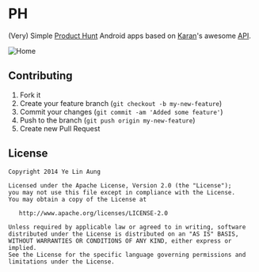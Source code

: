 PH
==

(Very) Simple [Product Hunt](http://www.producthunt.com) Android apps based on [Karan](https://github.com/karan)'s awesome [API](https://github.com/karan/Hook).

![Home](https://raw.githubusercontent.com/yelinaung/PH/master/Screenshot_2014-06-14-12-41-01_framed.png)

Contributing
------------

 1. Fork it
 2. Create your feature branch (`git checkout -b my-new-feature`)
 3. Commit your changes (`git commit -am 'Added some feature'`)
 4. Push to the branch (`git push origin my-new-feature`)
 5. Create new Pull Request

License
--------

    Copyright 2014 Ye Lin Aung

    Licensed under the Apache License, Version 2.0 (the "License");
    you may not use this file except in compliance with the License.
    You may obtain a copy of the License at

       http://www.apache.org/licenses/LICENSE-2.0

    Unless required by applicable law or agreed to in writing, software
    distributed under the License is distributed on an "AS IS" BASIS,
    WITHOUT WARRANTIES OR CONDITIONS OF ANY KIND, either express or implied.
    See the License for the specific language governing permissions and
    limitations under the License.
